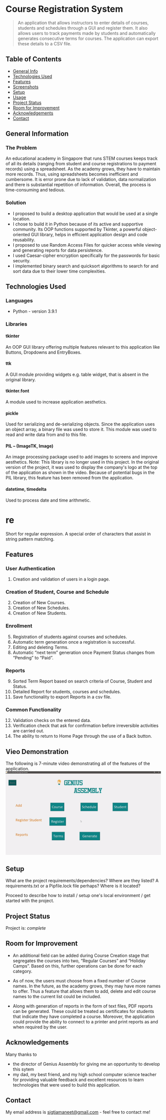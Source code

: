 # Course Registration System
> An application that allows instructors to enter details of courses, students and schedules through a GUI and register them. It also allows users to track payments made by students and automatically generates consecutive terms for courses. The application can export these details to a CSV file.

## Table of Contents
* [General Info](#general-information)
* [Technologies Used](#technologies-used)
* [Features](#features)
* [Screenshots](#screenshots)
* [Setup](#setup)
* [Usage](#usage)
* [Project Status](#project-status)
* [Room for Improvement](#room-for-improvement)
* [Acknowledgements](#acknowledgements)
* [Contact](#contact)
<!-- * [License](#license) -->


## General Information
### The Problem
An educational academy in Singapore that runs STEM courses keeps track of all its details (ranging from student and course registrations to payment records) using a spreadsheet. As the academy grows, they have to maintain more records. Thus, using spreadsheets becomes inefficient and cumbersome. It is error prone due to lack of validation, data normalization and there is substantial repetition of information. Overall, the process is time-consuming and tedious.

### Solution
- I proposed to build a desktop application that would be used at a single location.
- I chose to build it in Python because of its active and supportive community. Its OOP functions supported by Tkinter, a powerful object-oriented GUI library, helps in efficient application design and code reusability.
- I proposed to use Random Access Files for quicker access while viewing and generating reports for data persistence. 
- I used Caesar-cipher encryption specifically for the passwords for basic security. 
- I implemented binary search and quicksort algorithms to search for and sort data due to their lower time complexities.

## Technologies Used
### Languages
- Python - version 3.9.1

### Libraries
#### tkinter
An OOP GUI library offering multiple features relevant to this application like Buttons, Dropdowns and EntryBoxes.

#### ttk
A GUI module providing widgets e.g. table widget, that is absent in the original library.

#### tkinter.font
A module used to increase application aesthetics.

#### pickle
Used for serializing and de-serializing objects. Since the application uses an object array, a binary file was used to store it. This module was used to read and write data from and to this file.

#### PIL – (ImageTK, Image)
An image processing package used to add images to screens and improve aesthetics.
Note: This library is no longer used in this project. In the original version of the project, it was used to display the company's logo at the top of the application as shown in the video. Because of potential bugs in the PIL library, this feature has been removed from the application.

#### datetime, timedelta
Used to process date and time arithmetic.

# re
Short for regular expression. A special order of characters that assist in string pattern matching.

## Features
### User Authentication
1. Creation and validation of users in a login page.
### Creation of Student, Course and Schedule
2. Creation of New Courses.
3. Creation of New Schedules.
4. Creation of New Students.
### Enrollment
5. Registration of students against courses and schedules.
6. Automatic term generation once a registration is successful.
7. Editing and deleting Terms.
8. Automatic “next term” generation once Payment Status changes from “Pending” to “Paid”.
### Reports
9. Sorted Term Report based on search criteria of Course, Student and Status.
10. Detailed Report for students, courses and schedules.
11. Save functionality to export Reports in a csv file.
### Common Functionality
12. Validation checks on the entered data.
13. Verification check that ask for confirmation before irreversible activities are carried out.
14. The ability to return to Home Page through the use of a Back button.

## Vieo Demonstration
The following is 7-minute video demonstrating all of the features of the application.
[![Demo Video](Screenshot/thumbnail.png)](https://vimeo.com/manage/videos/794941050)

## Setup
What are the project requirements/dependencies? Where are they listed? A requirements.txt or a Pipfile.lock file perhaps? Where is it located?

Proceed to describe how to install / setup one's local environment / get started with the project.

## Project Status
Project is: _complete_

## Room for Improvement
- An additional field can be added during Course Creation stage that segregates the courses into two, “Regular Courses” and “Holiday Camps”. Based on this, further operations can be done for each category.

- As of now, the users must choose from a fixed number of Course names. In the future, as the academy grows, they may have more names to offer. Thus a feature that allows them to add, delete and edit course names to the current list could be included.

- Along with generation of reports in the form of text files, PDF reports can be generated. These could be treated as certificates for students that indicate they have completed a course. Moreover, the application could provide the ability to connect to a printer and print reports as and when required by the user.

## Acknowledgements
Many thanks to
- the director of Genius Assembly for giving me an opportunity to develop this sytem
- my dad, my best friend, and my high school computer science teacher for providing valuable feedback and excellent resources to learn technologies that were used to build this application.

## Contact
My email address is sigtiamaneet@gmail.com - feel free to contact me!
